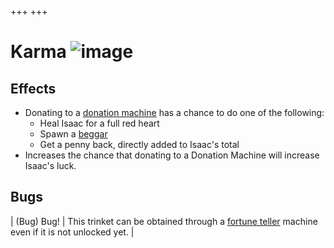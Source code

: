 +++
+++

 # Karma ![image](/image/Karma.png) 

Effects
---------


* Donating to a [donation machine](/wiki/Donation_machine "Donation machine") has a chance to do one of the following:
	+ Heal Isaac for a full red heart
	+ Spawn a [beggar](/wiki/Beggar#Beggar "Beggar")
	+ Get a penny back, directly added to Isaac's total
* Increases the chance that donating to a Donation Machine will increase Isaac's luck.


Bugs
------




| (Bug) Bug!
 | This trinket can be obtained through a [fortune teller](/wiki/Fortune_teller "Fortune teller") machine even if it is not unlocked yet.
 |


